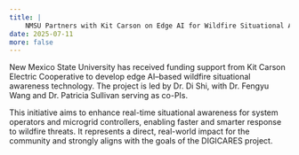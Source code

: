```yaml
---
title: |
    NMSU Partners with Kit Carson on Edge AI for Wildfire Situational Awareness
date: 2025-07-11
more: false
---
```

New Mexico State University has received funding support from Kit Carson Electric Cooperative to develop edge AI–based wildfire situational awareness technology. The project is led by Dr. Di Shi, with Dr. Fengyu Wang and Dr. Patricia Sullivan serving as co-PIs.

This initiative aims to enhance real-time situational awareness for system operators and microgrid controllers, enabling faster and smarter response to wildfire threats. It represents a direct, real-world impact for the community and strongly aligns with the goals of the DIGICARES project.